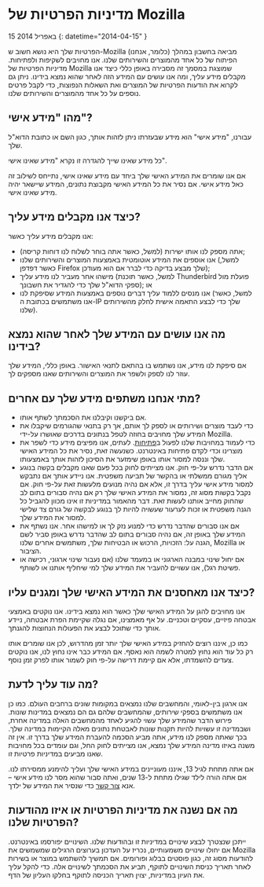 ﻿# מדיניות הפרטיות של Mozilla

15 באפריל 2014
{: datetime="2014-04-15" }

הפרטיות שלך היא נושא חשוב ש-Mozilla (כלומר, אנחנו) מביאה בחשבון במהלך הפיתוח של כל אחד מהמוצרים והשירותים שלנו. אנו מחויבים לשקיפות ולפתיחות. מדיניות הפרטיות של Mozilla שמוצגת במסמך זה מסבירה באופן כללי כיצד אנו מקבלים מידע עליך, ומה אנו עושים עם המידע הזה לאחר שהוא נמצא בידינו. ניתן גם לקרוא את הודעות הפרטיות של המוצרים ואת השאלות הנפוצות, כדי לקבל פרטים נוספים על כל אחד מהמוצרים והשירותים שלנו. 

## מהו "מידע אישי"?

עבורנו, "מידע אישי" הוא מידע שבעזרתו ניתן לזהות אותך, כגון השם או כתובת הדוא"ל שלך.

כל מידע שאינו שייך להגדרה זו נקרא "מידע שאינו אישי".

אם אנו שומרים את המידע האישי שלך ביחד עם מידע שאינו אישי, נתייחס לשילוב זה כאל מידע אישי. אם נסיר את כל המידע האישי מקבוצת נתונים, המידע שיישאר יהיה מידע שאינו אישי.

## כיצד אנו מקבלים מידע עליך?

אנו מקבלים מידע עליך כאשר:

* אתה מספק לנו אותו ישירות (למשל, כאשר אתה בוחר לשלוח לנו דוחות קריסה);
* אנו אוספים את המידע אוטומטית באמצעות המוצרים והשירותים שלנו (למשל, כאשר דפדפן Firefox שלך מבצע בדיקה כדי לברר אם הוא מעודכן);
* מישהו אחר מעביר לנו מידע עליך (למשל, כאשר תוכנת Thunderbird פועלת מול ספקי הדוא"ל שלך כדי להגדיר את חשבונך); או
* אנו מנסים ללמוד עליך דברים נוספים באמצעות המידע שסיפקת לנו (למשל, כאשר אנו משתמשים בכתובת ה-IP שלך כדי לבצע התאמה אישית לחלק מהשירותים שלנו).

## מה אנו עושים עם המידע שלך לאחר שהוא נמצא בידינו?

אם סיפקת לנו מידע, אנו נשתמש בו בהתאם לתנאי האישור. באופן כללי, המידע שלך עוזר לנו לספק ולשפר את המוצרים והשירותים שאנו מספקים לך.

## מתי אנחנו משתפים מידע שלך עם אחרים?

* אם ביקשנו וקיבלנו את הסכמתך לשתף אותו.
* כדי לעבד מוצרים ושירותים או לספק לך אותם, אך רק בתנאי שהגורמים שיקבלו את המידע שלך מחויבים בחוזה לטפל בנתונים בדרכים שאושרו על-ידי Mozilla.
* כדי לעמוד במחויבות שלנו לפעול ב[פתיחות](https://www.mozilla.org/about/manifesto/). לעתים, אנו מפיצים מידע כדי לשפר את מוצרינו וכדי לקדם פתיחות באינטרנט. כשנעשה זאת, נסיר את כל המידע האישי שלך וננסה למסור אותו באופן שימזער את הסיכון לזהות אותך באמצעותו.
* אם הדבר נדרש על-פי חוק. אנו מצייתים לחוק בכל פעם שאנו מקבלים בקשה בנוגע אליך מגורם ממשלתי או בהקשר של תביעה משפטית. אנו ניידע אותך אם נתבקש למסור מידע אישי עליך בדרך זו, אלא אם נהיה מנועים מלעשות זאת על-פי חוק. אם נקבל בקשות מסוג זה, נמסור את המידע האישי שלך רק אם נהיה סבורים בתום לב שהחוק מחייב אותנו לעשות זאת. דבר מהאמור במדיניות זו אינו מכוון להגביל כל הגנה משפטית או זכות לערעור שעשויה להיות לך בנוגע לבקשה של גורם צד שלישי למסור את המידע שלך.
* אם אנו סבורים שהדבר נדרש כדי למנוע נזק לך או למישהו אחר. אנו נשתף את המידע שלך באופן זה, אם נהיה סבורים בתום לב שהדבר נדרש באופן סביר לשם הגנה על: הזכויות, הרכוש או הבטיחות שלך, משתמשים אחרים שלנו, Mozilla או הציבור.
* אם יחול שינוי במבנה הארגוני או במעמד שלנו (אם נעבור שינוי ארגוני, רכישה או פשיטת רגל), אנו עשויים להעביר את המידע שלך למי שיחליף אותנו או לשותף.

## כיצד אנו מאחסנים את המידע האישי שלך ומגנים עליו?

אנו מחויבים להגן על המידע האישי שלך כאשר הוא נמצא בידינו. אנו נוקטים באמצעי אבטחה פיזיים, עסקיים וטכניים. על אף מאמצינו, אם נגלה שקיימת הפרת אבטחה, ניידע אותך כדי שתוכל לבצע את הפעולות הנחוצות להגנתך.

כמו כן, איננו רוצים להחזיק במידע האישי שלך יותר זמן מהדרוש, לכן אנו שומרים אותו רק כל עוד הוא נחוץ למטרה לשמה הוא נאסף. אם המידע כבר אינו נחוץ לנו, אנו נוקטים צעדים להשמדתו, אלא אם קיימת דרישה על-פי חוק לשמור אותו לפרק זמן נוסף.

## מה עוד עליך לדעת?

אנו ארגון בין-לאומי, והמחשבים שלנו נמצאים במקומות שונים ברחבים העולם. כמו כן אנו משתמשים בספקי שירותים, שהמחשבים שלהם גם הם נמצאים במדינות שונות. פירוש הדבר שהמידע שלך עשוי להגיע לאחד מהמחשבים האלה במדינה אחרת, ושבמדינה זו עשויות להיות תקנות שונות לאבטחת נתונים מאלה הקיימות במדינה שלך. בכך שאתה מספק לנו מידע, אתה מביע הסכמה להעברת המידע שלך בדרך זו. אין זה משנה באיזו מדינה המידע שלך נמצא, אנו מצייתים לחוק החל, וגם עומדים בכל מחויבות שאנו מביעים במדיניות פרטיות זו.

אם אתה מתחת לגיל 13, איננו מעוניינים במידע האישי שלך ועליך להימנע ממסירתו לנו. אם אתה הורה לילד שגילו מתחת ל-13 שנים, ואתה סבור שהוא מסר לנו מידע אישי – אנא [צור קשר](https://www.mozilla.org/privacy/#contact) כדי שנסיר את המידע של ילדך.

## מה אם נשנה את מדיניות הפרטיות או איזו מהודעות הפרטיות שלנו?

ייתכן שנצטרך לבצע שינויים במדיניות זו ובהודעות שלנו.  השינויים יפורסמו באינטרנט. אם יחולו שינויים משמעותיים, נכריז על העדכון בערוצים הרגילים שמשמשים את Mozilla להודעות מסוג זה, כגון פוסטים בבלוג ופורומים. אם תמשיך להשתמש במוצר או בשירות לאחר תאריך כניסת השינויים לתוקף, תביע את הסכמתך לשינויים אלה. כדי להקל עליך את העיון במדיניות, יצוין תאריך הכניסה לתוקף בחלקו העליון של הדף.
